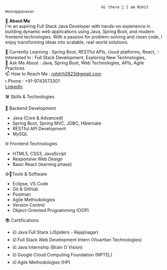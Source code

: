                                                Hi there 👋 I am Rohit Honnappanavar

🚀 **About Me**  
I'm an aspiring Full Stack Java Developer with hands-on experience in building dynamic web applications using Java, Spring Boot, and modern frontend technologies. With a passion for problem-solving and clean code, I enjoy transforming ideas into scalable, real-world solutions.

🔭 Currently Learning : Spring Boot, RESTful APIs, cloud platforms, React,
💡 Interested In : Full Stack Development, Exploring New Technologies,  
💬 Ask Me About : Java, Spring Boot, Web Technologies, APIs, Agile Practices  
📫 How to Reach Me : rohitrh2623@gmail.com  
📞 Phone : +91-9743573301  
[LinkedIn](https://linkedin.com/in/rohitrh2623)


🛠️ Skills & Technologies  

🚧 Backend Development  
- Java (Core & Advanced)  
- Spring Boot, Spring MVC, JDBC, Hibernate  
- RESTful API Development  
- MySQL  

🌐 Frontend Technologies  
- HTML5, CSS3, JavaScript  
- Responsive Web Design  
- Basic React (learning phase)  

⚙️📘Tools & Software  
- Eclipse, VS Code  
- Git & GitHub  
- Postman  
- Agile Methodologies  
- Version Control  
- Object-Oriented Programming (OOP)

 📚 Certifications  
- ☑️ Java Full Stack (JSpiders - Rajajinagar)  
- ☑️ Full Stack Web Development Intern (Vivarttan Technologies)  
- ☑️ Java Internship (Brain O Vision)  
- ☑️ Google Cloud Computing Foundation (NPTEL)  
- ☑️ Agile Methodologies (HP)  


